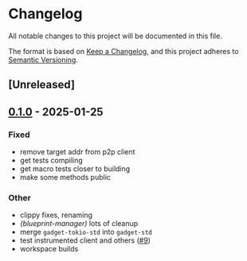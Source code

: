 # Changelog

All notable changes to this project will be documented in this file.

The format is based on [Keep a Changelog](https://keepachangelog.com/en/1.0.0/),
and this project adheres to [Semantic Versioning](https://semver.org/spec/v2.0.0.html).

## [Unreleased]

## [0.1.0](https://github.com/tangle-network/gadget/releases/tag/gadget-client-networking-v0.1.0) - 2025-01-25

### Fixed

- remove target addr from p2p client
- get tests compiling
- get macro tests closer to building
- make some methods public

### Other

- clippy fixes, renaming
- *(blueprint-manager)* lots of cleanup
- merge `gadget-tokio-std` into `gadget-std`
- test instrumented client and others ([#9](https://github.com/tangle-network/gadget/pull/9))
- workspace builds
